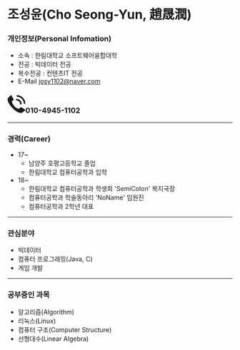 조성윤(Cho Seong-Yun, 趙晟潤)
===========
### 개인정보(Personal Infomation)
* 소속 : 한림대학교 소프트웨어융합대학
* 전공 : 빅데이터 전공
* 복수전공 : 컨텐츠IT 전공
* E-Mail josy1102@naver.com

### ![](phone1.png)010-4945-1102
-----------
### 경력(Career)
* 17~
  * 남양주 호평고등학교 졸업
  * 한림대학교 컴퓨터공학과 입학
* 18~
  * 한림대학교 컴퓨터공학과 학생회 'SemiColon' 복지국장
  * 컴퓨터공학과 학술동아리 'NoName' 임원진
  * 컴퓨터공학과 2학년 대표
-----------
### 관심분야
* 빅데이터
* 컴퓨터 프로그래밍(Java, C)
* 게임 개발
-----------
### 공부중인 과목
* 알고리즘(Algorithm)
* 리눅스(Linux)
* 컴퓨터 구조(Computer Structure)
* 선형대수(Linear Algebra)

